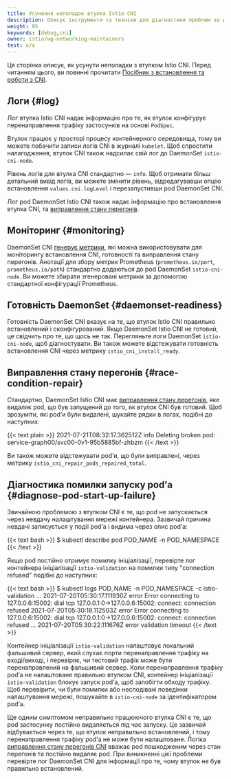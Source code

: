 ```yaml
---
title: Усунення неполадок втулка Istio CNI
description: Описує інструменти та техніки для діагностики проблем за допомогою Istio з втулком CNI.
weight: 95
keywords: [debug,cni]
owner: istio/wg-networking-maintainers
test: n/a
---
```


Ця сторінка описує, як усунути неполадки з втулком Istio CNI. Перед читанням цього, ви повинні прочитати [Посібник з встановлення та роботи з CNI](/docs/setup/additional-setup/cni/).

## Логи {#log}

Лог втулка Istio CNI надає інформацію про те, як втулок конфігурує перенаправлення трафіку застосунків на основі `PodSpec`.

Втулок працює у просторі процесу контейнерного середовища, тому ви можете побачити записи логів CNI в журналі `kubelet`. Щоб спростити налагодження, втулок CNI також надсилає свій лог до DaemonSet `istio-cni-node`.

Рівень логів для втулка CNI стандартно — `info`. Щоб отримати більш детальний вивід логів, ви можете змінити рівень, відредагувавши опцію встановлення `values.cni.logLevel` і перезапустивши pod DaemonSet CNI.

Лог pod DaemonSet Istio CNI також надає інформацію про встановлення втулка CNI, та [виправлення стану перегонів](/docs/setup/additional-setup/cni/#race-condition--mitigation).

## Моніторинг {#monitoring}

DaemonSet CNI [генерує метрики](/docs/reference/commands/install-cni/#metrics), які можна використовувати для моніторингу встановлення CNI, готовності та виправлення стану перегонів. Анотації для збору метрик Prometheus (`prometheus.io/port`, `prometheus.io/path`) стандартно додаються до pod DaemonSet `istio-cni-node`. Ви можете збирати згенеровані метрики за допомогою стандартної конфігурації Prometheus.

## Готовність DaemonSet {#daemonset-readiness}

Готовність DaemonSet CNI вказує на те, що втулок Istio CNI правильно встановлений і сконфігурований. Якщо DaemonSet Istio CNI не готовий, це свідчить про те, що щось не так. Перегляньте логи DaemonSet `istio-cni-node`, щоб діагностувати. Ви також можете відстежувати готовність встановлення CNI через метрику `istio_cni_install_ready`.

## Виправлення стану перегонів {#race-condition-repair}

Стандартно, DaemonSet Istio CNI має [виправлення стану перегонів](/docs/setup/additional-setup/cni/#race-condition--mitigation), яке видаляє pod, що був запущений до того, як втулок CNI був готовий. Щоб зрозуміти, які podʼи були видалені, шукайте рядки в логах, подібні до наступних:

{{< text plain >}}
2021-07-21T08:32:17.362512Z     info   Deleting broken pod: service-graph00/svc00-0v1-95b5885bf-zhbzm
{{< /text >}}

Ви також можете відстежувати podʼи, що були виправлені, через метрику `istio_cni_repair_pods_repaired_total`.

## Діагностика помилки запуску podʼа {#diagnose-pod-start-up-failure}

Звичайною проблемою з втулком CNI є те, що pod не запускається через невдачу налаштування мережі контейнера. Зазвичай причина невдачі записується у події podʼа і видима через опис podʼа:

{{< text bash >}}
$ kubectl describe pod POD_NAME -n POD_NAMESPACE
{{< /text >}}

Якщо pod постійно отримує помилку ініціалізації, перевірте лог контейнера ініціалізації `istio-validation` на помилки типу "connection refused" подібні до наступних:

{{< text bash >}}
$ kubectl logs POD_NAME -n POD_NAMESPACE -c istio-validation
...
2021-07-20T05:30:17.111930Z     error   Error connecting to 127.0.0.6:15002: dial tcp 127.0.0.1:0->127.0.0.6:15002: connect: connection refused
2021-07-20T05:30:18.112503Z     error   Error connecting to 127.0.0.6:15002: dial tcp 127.0.0.1:0->127.0.0.6:15002: connect: connection refused
...
2021-07-20T05:30:22.111676Z     error   validation timeout
{{< /text >}}

Контейнер ініціалізації `istio-validation` налаштовує локальний фальшивий сервер, який слухає порти перенаправлення трафіку на вході/виході, і перевіряє, чи тестовий трафік може бути перенаправлений на фальшивий сервер. Коли перенаправлення трафіку podʼа не налаштоване правильно втулком CNI, контейнер ініціалізації `istio-validation` блокує запуск podʼа, щоб запобігти обходу трафіку. Щоб перевірити, чи були помилки або несподівані поведінки налаштування мережі, пошукайте в `istio-cni-node` за ідентифікатором podʼа.

Ще одним симптомом неправильно працюючого втулка CNI є те, що pod застосунку постійно видаляється під час запуску. Це зазвичай відбувається через те, що втулок неправильно встановлений, і тому перенаправлення трафіку podʼа не може бути налаштоване. Логіка [виправлення стану перегонів CNI](/docs/setup/additional-setup/cni/#race-condition--mitigation) вважає pod пошкодженим через стан перегонів та постійно видаляє pod. При виникненні цієї проблеми перевірте лог DaemonSet CNI для інформації про те, чому втулок не був правильно встановлений.
